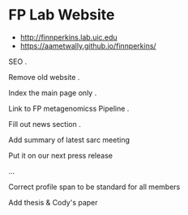 # FP Lab Website

* http://finnperkins.lab.uic.edu
* https://aametwally.github.io/finnperkins/

SEO . 

Remove old website . 

Index the main page only . 

Link to FP metagenomicss Pipeline . 

Fill out news section . 

Add summary of latest sarc meeting 

Put it on our next press release  

...

Correct profile span to be standard for all members


Add thesis & Cody's paper
